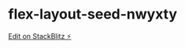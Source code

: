 # flex-layout-seed-nwyxty

[Edit on StackBlitz ⚡️](https://stackblitz.com/edit/flex-layout-seed-nwyxty)
